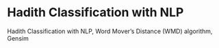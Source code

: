 # Hadith Classification with NLP
Hadith Classification with NLP, Word Mover’s Distance (WMD) algorithm, Gensim 
